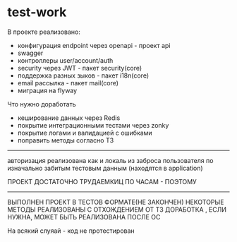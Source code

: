 # test-work

В проекте реализовано:
- конфигурация endpoint через openapi - проект api
- swagger        
- контроллеры user/account/auth   
- security через JWT - пакет security(core)
- поддержка разных зыков - пакет i18n(core)
- email рассылка - пакет mail(core)
- миграция на flyway

Что нужно доработать
 - кеширование данных через Redis
 - покрытие интеграционными тестами через zonky
 - покрытие логами и валидацией с ошибками
 - поправить методы согласно ТЗ


***
авторизация реализована как и локаль
из заброса пользователя по изначально забитым тестовым данным (находятся в application)

ПРОЕКТ ДОСТАТОЧНО ТРУДАЕМКИЦ ПО ЧАСАМ - ПОЭТОМУ
***
ВЫПОЛНЕН ПРОЕКТ В ТЕСТОВ ФОРМАТЕ(НЕ ЗАКОНЧЕН)
НЕКОТОРЫЕ МЕТОДЫ РЕАЛИЗОВАНЫ С ОТХОЖДЕНИЕМ ОТ ТЗ
ДОРАБОТКА , ЕСЛИ НУЖНА, МОЖЕТ БЫТЬ РЕАЛИЗОВАНА ПОСЛЕ ОС 

На всякий слуяай - код не протестирован
